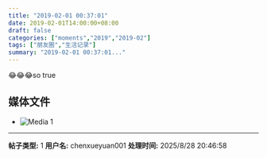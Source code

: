 ```yaml
---
title: "2019-02-01 00:37:01"
date: 2019-02-01T14:00:00+08:00
draft: false
categories: ["moments","2019","2019-02"]
tags: ["朋友圈","生活记录"]
summary: "2019-02-01 00:37:01..."
---
```


😂😂😂so true

## 媒体文件

- ![Media 1](/Moments/photos/2019-02-01/201902010037010.jpg)

---

**帖子类型:** 1
**用户名:** chenxueyuan001
**处理时间:** 2025/8/28 20:46:58